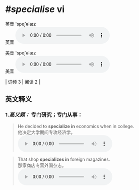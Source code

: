# ***\#specialise*** vi
英音 'speʃəlaɪz  
英音
<audio src="./media/specialize-B.aac" controls="controls"></audio>

美音 'speʃəlaɪz  
美音
<audio src="./media/specialize.aac" controls="controls"></audio>



| 词频 3 | 阅读 2 |  

英文释义
---
### 1.*高义频：* **专门研究；专门从事：**  

 > He decided to **specialize in** economics when in college.  
 > 他决定大学期间专攻经济学。    
<audio src="./media/specialize-1.aac" controls="controls"></audio>

 > That shop **specializes in** foreign magazines.  
 > 那家商店专营外国杂志。    
<audio src="./media/specialize-2.aac" controls="controls"></audio>


